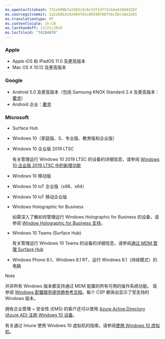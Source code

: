 ```yaml
---
ms.openlocfilehash: f31e500b7a3383c5c0c53f1df72cb4a42660328f
ms.sourcegitcommit: 1a22b8b31424847d3c86590f00f56c5bc3de2eb5
ms.translationtype: HT
ms.contentlocale: zh-CN
ms.lasthandoff: 11/21/2019
ms.locfileid: "74284078"
---
```



### <a name="apple"></a>Apple
- Apple iOS 和 iPadOS 11.0 及更高版本
- Mac OS X 10.12 及更高版本

### <a name="google"></a>Google
- Android 5.0 及更高版本（包括 Samsung KNOX Standard 2.4 及更高版本：[要求](https://www.samsungknox.com/en/knox-platform/supported-devices/2.4+)）
- Android 企业：[要求](https://support.google.com/work/android/topic/9428066)

### <a name="microsoft"></a>Microsoft

- Surface Hub
- Windows 10（家庭版、S、专业版、教育版和企业版）
- Windows 10 企业版 2019 LTSC

  有关管理运行 Windows 10 2019 LTSC 的设备的详细信息，请参阅 [Windows 10 企业版 2019 LTSC 中的新增功能](https://docs.microsoft.com/windows/whats-new/ltsc/whats-new-windows-10-2019)
  
- Windows 10 移动版
- Windows 10 IoT 企业版（x86、x64）
- Windows 10 IoT 移动企业版
- Windows Holographic for Business

  如需深入了解如何管理运行 Windows Holographic for Business 的设备，请参阅 [Window Holographic for Business 支持](../fundamentals/windows-holographic-for-business.md)。

- Windows 10 Teams (Surface Hub)

   有关管理运行 Windows 10 Teams 的设备的详细信息，请参阅[通过 MDM 管理 Surface Hub](https://docs.microsoft.com/surface-hub/manage-settings-with-mdm-for-surface-hub)
- Windows Phone 8.1、Windows 8.1 RT、运行 Windows 8.1（持续模式）的电脑

> [!NOTE]
> 并非所有 Windows 版本都支持通过 MDM 配置的所有可用的操作系统功能。 请参阅 [Windows 配置服务提供商参考文档](https://docs.microsoft.com/windows/configuration/provisioning-packages/how-it-pros-can-use-configuration-service-providers)。每个 CSP 都突出显示了受支持的 Windows 版本。

拥有企业管理 + 安全性 (EMS) 的客户还可以使用 [Azure Active Directory (Azure AD) 注册 Windows 10 设备](/intune/windows-enroll)。

有关通过 Intune 使用 Windows 10 虚拟机的指南，请参阅[使用 Windows 10 虚拟机](../fundamentals/windows-10-virtual-machines.md)。


